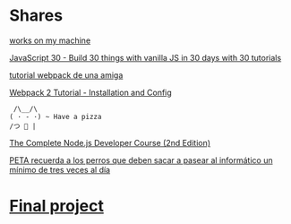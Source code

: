 # Shares

[works on my machine](https://rlv.zcache.com/works_on_my_machine_classic_round_sticker-r56ce1cc314be46efbe749e9c58c761d5_v9waf_8byvr_540.jpg)

[JavaScript 30 - Build 30 things with vanilla JS in 30 days with 30 tutorials](https://javascript30.com/)

[tutorial webpack de una amiga](https://www.kirstencassidy.com/tag/webpack/)

[Webpack 2 Tutorial - Installation and Config](https://www.youtube.com/watch?v=JdGnYNtuEtE&list=PLkEZWD8wbltnRp6nRR8kv97RbpcUdNawY)

```
 /\__/\
( · - ·) ~ Have a pizza
/つ 🍕 |
```

[The Complete Node.js Developer Course (2nd Edition)](https://www.udemy.com/the-complete-nodejs-developer-course-2/)

[PETA recuerda a los perros que deben sacar a pasear al informático un mínimo de tres veces al día](http://www.elmundotoday.com/2017/10/peta-recuerda-a-los-perros-que-deben-sacar-a-pasear-al-informatico-un-minimo-de-tres-veces-al-dia/)

# [Final project](https://github.com/alexadark/oneDayTrip)